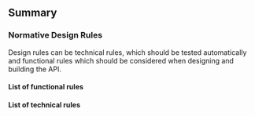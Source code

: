 ## Summary

### Normative Design Rules

Design rules can be technical rules, which should be tested automatically and functional rules which should be considered when designing and building the API.

#### List of functional rules

<ul id="functionalList"></ul>

#### List of technical rules

<ul id="technicalList"></ul>
